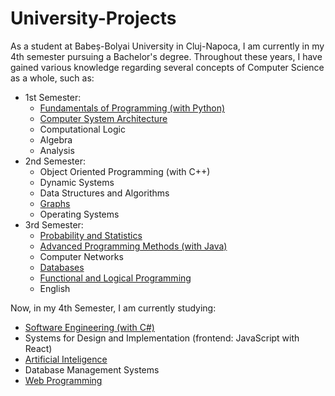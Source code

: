 # University-Projects
As a student at Babeș-Bolyai University in Cluj-Napoca, I am currently in my 4th semester pursuing a Bachelor's degree. Throughout these years, I have gained various knowledge regarding several concepts of Computer Science as a whole, such as:
* 1st Semester: 
  * [Fundamentals of Programming (with Python)](https://github.com/Octavian-Gheorghe/University-Projects---1st-Semester/tree/415b41e01e19faabd4cb55792635243e576a8a46/1st%20Semester/Fundamentals%20of%20Programming)
  * [Computer System Architecture](https://github.com/Octavian-Gheorghe/University-Projects---1st-Semester/tree/8cb80f495d9862a314b8201bb3d8826a8af4d3b1/1st%20Semester/Assembly)
  * Computational Logic
  * Algebra
  * Analysis
* 2nd Semester:
  * Object Oriented Programming (with C++)
  * Dynamic Systems
  * Data Structures and Algorithms
  * [Graphs](https://github.com/Octavian-Gheorghe/University-Projects---2nd-Semester/tree/a8c204a89b50f6d1b11fcfbf2a29be1b6589b3a1/Graphs/directedGraph)
  * Operating Systems
* 3rd Semester:
  * [Probability and Statistics](https://github.com/Octavian-Gheorghe/University-Projects---3rd-Semester/tree/85ff7aabda63927b36c1bdedbd528a2256333b40/Probability%20and%20Statistics)
  * [Advanced Programming Methods (with Java)](https://github.com/Octavian-Gheorghe/University-Projects---3rd-Semester/tree/85ff7aabda63927b36c1bdedbd528a2256333b40/Advanced%20Programming%20Methods)
  * Computer Networks
  * [Databases](https://github.com/Octavian-Gheorghe/University-Projects---3rd-Semester/tree/85ff7aabda63927b36c1bdedbd528a2256333b40/Databases)
  * [Functional and Logical Programming](https://github.com/Octavian-Gheorghe/University-Projects---3rd-Semester/tree/85ff7aabda63927b36c1bdedbd528a2256333b40/Functional%20and%20Logic%20Programming)
  * English

Now, in my 4th Semester, I am currently studying:
  * [Software Engineering (with C#)](https://github.com/Octavian-Gheorghe/University-Projects---4th-Semester/tree/8c1c8734cb3aa8b62d96e2a6333c1566598501a8/Software%20Engineering)
  * Systems for Design and Implementation (frontend: JavaScript with React)
  * [Artificial Inteligence](https://github.com/Octavian-Gheorghe/University-Projects---4th-Semester/tree/8c1c8734cb3aa8b62d96e2a6333c1566598501a8/Artificial%20Intelligence)
  * Database Management Systems
  * [Web Programming](https://github.com/Octavian-Gheorghe/University-Projects---4th-Semester/tree/8c1c8734cb3aa8b62d96e2a6333c1566598501a8/Web%20Programming)
